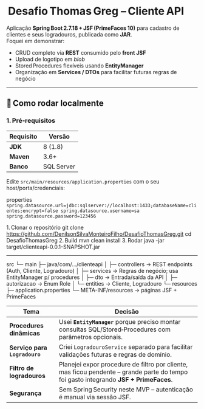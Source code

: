 #  Desafio Thomas Greg – Cliente API

Aplicação **Spring Boot 2.7.18 + JSF (PrimeFaces 10)** para cadastro de clientes e seus logradouros, publicada como **JAR**.  
Foquei em demonstrar:

* CRUD completo via **REST** consumido pelo **front JSF**  
* Upload de logotipo em *blob*  
* Stored Procedures flexíveis usando **EntityManager**  
* Organização em **Services / DTOs** para facilitar futuras regras de negócio

---

## 🚀 Como rodar localmente

### 1. Pré‑requisitos

| Requisito | Versão |
|-----------|--------|
| **JDK**   | 8 (1.8) |
| **Maven** | 3.6+   |
| **Banco** | SQL Server |

Edite `src/main/resources/application.properties` com o seu host/porta/credenciais:

properties
`spring.datasource.url=jdbc:sqlserver://localhost:1433;databaseName=clientes;encrypt=false
spring.datasource.username=sa
spring.datasource.password=123456`

1. Clonar o repositório
git clone https://github.com/DenilsonSilvaMonteiroFilho/DesafioThomasGreg.git
cd DesafioThomasGreg
2. Build
mvn clean install
3. Rodar
java -jar target/clienteapi-0.0.1-SNAPSHOT.jar

----

src
 └─ main
    ├─ java/com/.../clienteapi
    │   ├─ controllers   → REST endpoints (Auth, Cliente, Logradouro)
    │   ├─ services      → Regras de negócio; usa EntityManager p/ procedures
    │   ├─ dto           → Entrada/saída da API
    │   ├─ autorizacao   → Enum Role
    │   └─ entities      → Cliente, Logradouro
    └─ resources
        ├─ application.properties
        └─ META-INF/resources → páginas JSF + PrimeFaces

| Tema                          | Decisão                                                                                                                               |
| ----------------------------- | ------------------------------------------------------------------------------------------------------------------------------------- |
| **Procedures dinâmicas**      | Usei **`EntityManager`** porque preciso montar consultas SQL/Stored‑Procedures com parâmetros opcionais.                              |
| **Serviço para `Logradouro`** | Criei `LogradouroService` separado para facilitar validações futuras e regras de domínio.                                             |
| **Filtro de logradouros**     | Planejei expor procedure de filtro por cliente, mas ficou pendente – grande parte do tempo foi gasto integrando **JSF + PrimeFaces**. |
| **Segurança**                 | Sem Spring Security neste MVP – autenticação é manual via sessão JSF.                                                                 |
